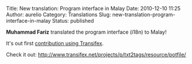 Title: New translation: Program interface in Malay
Date: 2010-12-10 11:25
Author: aurelio
Category: Translations
Slug: new-translation-program-interface-in-malay
Status: published

**Muhammad Fariz** translated the program interface (i18n) to Malay!

It's out first [contribution using
Transifex](http://txt2tags.wordpress.com/2010/12/10/txt2tags-now-using-transifex-for-translations-i18n/).

Check it out:
<http://www.transifex.net/projects/p/txt2tags/resource/potfile/>
